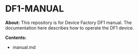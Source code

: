 DF1-MANUAL
==========
**About:** This repository is for Device Factory DF1 manual.  The documentation here describes how to operate the DF1 device.

**Contents:**
* manual.md
